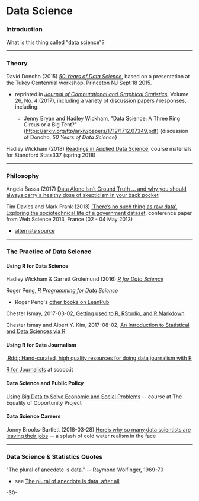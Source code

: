 # Data Science

### Introduction

What is this thing called "data science"?

---
### Theory

David Donoho (2015) [_50 Years of Data Science_](http://courses.csail.mit.edu/18.337/2015/docs/50YearsDataScience.pdf), based on a presentation at the Tukey Centennial workshop, Princeton NJ Sept 18 2015.

* reprinted in [_Journal of Computational and Graphical Statistics_](http://amstat.tandfonline.com/toc/ucgs20/26/4?nav=tocList), Volume 26, No. 4 (2017), including a variety of discussion papers / responses, including: 

  - Jenny Bryan and Hadley Wickham, "Data	Science:	A	Three	Ring	Circus	or	a	Big	Tent?"(https://arxiv.org/ftp/arxiv/papers/1712/1712.07349.pdf) {discussion of Donoho, _50 Years of Data Science_}


Hadley Wickham (2018) [Readings in Applied Data Science](https://github.com/hadley/stats337), course materials for Standford Stats337 (spring 2018)


---
### Philosophy

Angela Bassa (2017) [Data Alone Isn’t Ground Truth … and why you should always carry a healthy dose of skepticism in your back pocket](https://medium.com/@angebassa/data-alone-isnt-ground-truth-9e733079dfd4)

Tim Davies and Mark Frank (2013) [‘There’s no such thing as raw data’. Exploring the sociotechnical life of a government dataset](https://eprints.soton.ac.uk/352115/), conference paper from Web Science 2013, France (02 - 04 May 2013)

* [alternate source](http://students.ecs.soton.ac.uk/mwra1g13/msc/comp6037/timed_ex_pdf/p75-davies.pdf)


---
### The Practice of Data Science

#### Using R for Data Science

Hadley Wickham & Garrett Grolemund (2016) [_R for Data Science_](http://r4ds.had.co.nz/)

Roger Peng, [_R Programming for Data Science_](https://leanpub.com/rprogramming)

* Roger Peng's [other books on LeanPub](https://leanpub.com/u/rdpeng)

Chester Ismay, 2017-03-02, [Getting used to R, RStudio, and R Markdown](https://ismayc.github.io/rbasics-book/)

Chester Ismay and Albert Y. Kim, 2017-08-02, [An Introduction to Statistical and Data Sciences via R](http://moderndive.com/)



#### Using R for Data Journalism

[.Rddj: Hand-curated, high quality resources for doing data journalism with R](https://rddj.info/)

[R for Journalists](http://www.scoop.it/t/r-for-journalists) at scoop.it


#### Data Science and Public Policy

[Using Big Data to Solve Economic and Social Problems](http://www.equality-of-opportunity.org/bigdatacourse/) -- course at The Equality of Opportunity Project


#### Data Science Careers

Jonny Brooks-Bartlett (2018-03-28) [Here’s why so many data scientists are leaving their jobs](https://towardsdatascience.com/why-so-many-data-scientists-are-leaving-their-jobs-a1f0329d7ea4) -- a splash of cold water realism in the face

***

### Data Science & Statistics Quotes

"The plural of anecdote is data." -- Raymond Wolfinger, 1969-70

* see [The plural of anecdote is data, after all](http://blog.revolutionanalytics.com/2011/04/the-plural-of-anecdote-is-data-after-all.html)

-30-
